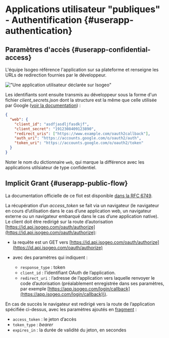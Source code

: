 # Applications utilisateur "publiques" - Authentification {#userapp-authentication}

## Paramètres d'accès {#userapp-confidential-access}

L'équipe Isogeo référence l'application sur sa plateforme et renseigne les URLs de redirection fournies par le développeur.

!["Une application utilisateur déclarée sur Isogeo"](/assets/manage_app_user_public.png)

Les identifiants sont ensuite transmis au développeur sous la forme d'un fichier *client_secrets.json* dont la structure est la même que celle utilisée par Google ([voir la documentation](https://developers.google.com/api-client-library/python/guide/aaa_client_secrets)) :

```json
{
  "web": {
    "client_id": "asdfjasdljfasdkjf",
    "client_secret": "1912308409123890",
    "redirect_uris": ["https://www.example.com/oauth2callback"],
    "auth_uri": "https://accounts.google.com/o/oauth2/auth",
    "token_uri": "https://accounts.google.com/o/oauth2/token"
  }
}
```

Noter le nom du dictionnaire `web`, qui marque la différence avec les applications utilsiateur de type confidentiel.

## Implicit Grant {#userapp-public-flow}

La documentation officielle de ce flot est disponible [dans la RFC 6749](https://tools.ietf.org/html/rfc6749#section-4.2).

La récupération d’un *access_token* se fait via un navigateur \(le navigateur en cours d’utilisation dans le cas d’une application web, un navigateur externe ou un navigateur embarqué dans le cas d’une application native\). Le client doit être redirigé sur la route d’autorisation [https://id.api.isogeo.com/oauth/authorize](https://id.api.isogeo.com/oauth/authorize):

* la requête est un GET vers [https://id.api.isogeo.com/oauth/authorize](https://id.api.isogeo.com/oauth/authorize)

* avec des paramètres qui indiquent :

  * `response_type` : token
  * `client_id` : l’identifiant OAuth de l’application.
  * `redirect_uri` : l’adresse de l’application vers laquelle renvoyer le code d’autorisation \(préalablement enregistrée dans ses paramètres, par exemple [https://app.isogeo.com/login/callback](https://app.isogeo.com/login/callback)\).

En cas de succès le navigateur est redirigé vers la route de l’application spécifiée ci-dessus, avec les paramètres ajoutés en [fragment](https://en.wikipedia.org/wiki/Fragment_identifier) :

* `access_token` : le jeton d’accès
* `token_type` : *bearer*
* `expires_in` : la durée de validité du jeton, en secondes
